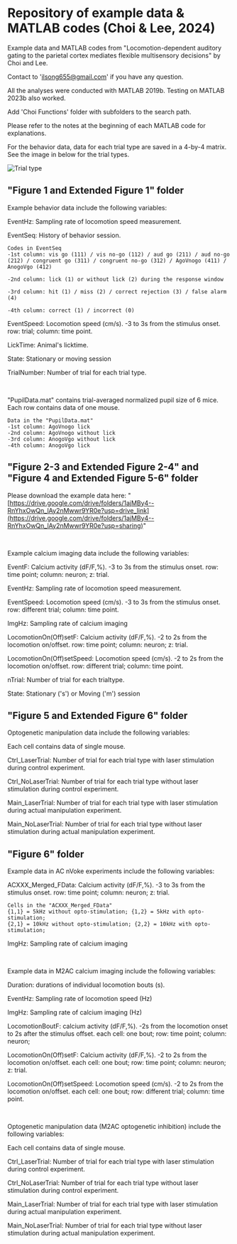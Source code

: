 Repository of example data & MATLAB codes (Choi & Lee, 2024)
=============

Example data and MATLAB codes from "Locomotion-dependent auditory gating to the parietal cortex mediates flexible multisensory decisions" by Choi and Lee.

Contact to 'ilsong655@gmail.com' if you have any question.

All the analyses were conducted with MATLAB 2019b. Testing on MATLAB 2023b also worked.

Add 'Choi Functions' folder with subfolders to the search path.

Please refer to the notes at the beginning of each MATLAB code for explanations.

For the behavior data, data for each trial type are saved in a 4-by-4 matrix. See the image in below for the trial types.

![Trial type](https://github.com/seungheelee1789/Choi_PPC_2024/assets/164326421/b87ed3f0-768e-4605-b457-cc3fe3f341ec)


"Figure 1 and Extended Figure 1" folder
-------------
Example behavior data include the following variables:

EventHz: Sampling rate of locomotion speed measurement.

EventSeq: History of behavior session.
```
Codes in EventSeq
-1st column: vis go (111) / vis no-go (112) / aud go (211) / aud no-go (212) / congruent go (311) / congruent no-go (312) / AgoVnogo (411) / AnogoVgo (412)
  
-2nd column: lick (1) or without lick (2) during the response window
 
-3rd column: hit (1) / miss (2) / correct rejection (3) / false alarm (4)
 
-4th column: correct (1) / incorrect (0)
```
EventSpeed: Locomotion speed (cm/s). -3 to 3s from the stimulus onset. row: trial; column: time point.

LickTime: Animal's licktime.

State: Stationary or moving session

TrialNumber: Number of trial for each trial type.   

<br/>

"PupilData.mat" contains trial-averaged normalized pupil size of 6 mice. Each row contains data of one mouse.
```
Data in the "PupilData.mat"
-1st column: AgoVnogo lick
-2nd column: AgoVnogo without lick
-3rd column: AnogoVgo without lick
-4th column: AnogoVgo lick
```

"Figure 2-3 and Extended Figure 2-4" and "Figure 4 and Extended Figure 5-6"  folder
-------------
Please download the example data here: "[https://drive.google.com/drive/folders/1ajMBy4--RnYhxOwQn_lAy2nMwwr9YR0e?usp=drive_link](https://drive.google.com/drive/folders/1ajMBy4--RnYhxOwQn_lAy2nMwwr9YR0e?usp=sharing)"

<br/>

Example calcium imaging data include the following variables:

EventF: Calcium activity (dF/F,%). -3 to 3s from the stimulus onset. row: time point; column: neuron; z: trial.

EventHz: Sampling rate of locomotion speed measurement.

EventSpeed: Locomotion speed (cm/s). -3 to 3s from the stimulus onset. row: different trial; column: time point.

ImgHz: Sampling rate of calcium imaging

LocomotionOn(Off)setF: Calcium activity (dF/F,%). -2 to 2s from the locomotion on/offset. row: time point; column: neuron; z: trial.

LocomotionOn(Off)setSpeed: Locomotion speed (cm/s). -2 to 2s from the locomotion on/offset. row: different trial; column: time point.

nTrial: Number of trial for each trialtype.

State: Stationary ('s') or Moving ('m') session

"Figure 5 and Extended Figure 6" folder
-------------
Optogenetic manipulation data include the following variables:

Each cell contains data of single mouse.

Ctrl_LaserTrial: Number of trial for each trial type with laser stimulation during control experiment.

Ctrl_NoLaserTrial: Number of trial for each trial type without laser stimulation during control experiment.

Main_LaserTrial: Number of trial for each trial type with laser stimulation during actual manipulation experiment.

Main_NoLaserTrial: Number of trial for each trial type without laser stimulation during actual manipulation experiment.

"Figure 6" folder
-------------
Example data in AC nVoke experiments include the following variables:

ACXXX_Merged_FData: Calcium activity (dF/F,%). -3 to 3s from the stimulus onset. row: time point; column: neuron; z: trial.
```
Cells in the "ACXXX_Merged_FData"
{1,1} = 5kHz without opto-stimulation; {1,2} = 5kHz with opto-stimulation;
{2,1} = 10kHz without opto-stimulation; {2,2} = 10kHz with opto-stimulation;
```

ImgHz: Sampling rate of calcium imaging

<br/>

Example data in M2AC calcium imaging include the following variables:

Duration: durations of individual locomotion bouts (s).

EventHz: Sampling rate of locomotion speed (Hz)

ImgHz: Sampling rate of calcium imaging (Hz)

LocomotionBoutF: calcium activity (dF/F,%). -2s from the locomotion onset to 2s after the stimulus offset. each cell: one bout; row: time point; column: neuron;

LocomotionOn(Off)setF: Calcium activity (dF/F,%). -2 to 2s from the locomotion on/offset. each cell: one bout; row: time point; column: neuron; z: trial.

LocomotionOn(Off)setSpeed: Locomotion speed (cm/s). -2 to 2s from the locomotion on/offset. each cell: one bout; row: different trial; column: time point.

<br/>

Optogenetic manipulation data (M2AC optogenetic inhibition) include the following variables:

Each cell contains data of single mouse.

Ctrl_LaserTrial: Number of trial for each trial type with laser stimulation during control experiment.

Ctrl_NoLaserTrial: Number of trial for each trial type without laser stimulation during control experiment.

Main_LaserTrial: Number of trial for each trial type with laser stimulation during actual manipulation experiment.

Main_NoLaserTrial: Number of trial for each trial type without laser stimulation during actual manipulation experiment.

